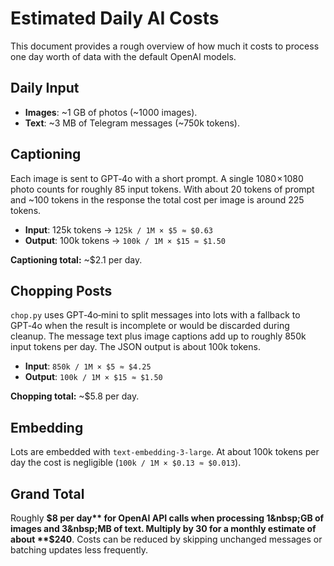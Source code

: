 # Estimated Daily AI Costs

This document provides a rough overview of how much it costs to process one day worth of data with the default OpenAI models.

## Daily Input
- **Images**: ~1&nbsp;GB of photos (~1000 images).
- **Text**: ~3&nbsp;MB of Telegram messages (~750k tokens).

## Captioning
Each image is sent to GPT‑4o with a short prompt. A single 1080 × 1080 photo counts for roughly 85 input tokens. With about 20 tokens of prompt and ~100 tokens in the response the total cost per image is around 225 tokens.

- **Input**: 125k tokens → `125k / 1M × $5 ≈ $0.63`
- **Output**: 100k tokens → `100k / 1M × $15 ≈ $1.50`

**Captioning total:** ~$2.1 per day.

## Chopping Posts
`chop.py` uses GPT‑4o‑mini to split messages into lots with a fallback to GPT‑4o when the result is incomplete or would be discarded during cleanup. The message text plus image captions add up to roughly 850k input tokens per day. The JSON output is about 100k tokens.

- **Input**: `850k / 1M × $5 ≈ $4.25`
- **Output**: `100k / 1M × $15 ≈ $1.50`

**Chopping total:** ~$5.8 per day.

## Embedding
Lots are embedded with `text-embedding-3-large`. At about 100k tokens per day the cost is negligible (`100k / 1M × $0.13 ≈ $0.013`).

## Grand Total
Roughly **$8 per day** for OpenAI API calls when processing 1&nbsp;GB of images and 3&nbsp;MB of text. Multiply by 30 for a monthly estimate of about **$240**. Costs can be reduced by skipping unchanged messages or batching updates less frequently.
